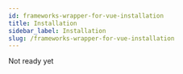 ```yaml
---
id: frameworks-wrapper-for-vue-installation
title: Installation
sidebar_label: Installation
slug: /frameworks-wrapper-for-vue-installation
---
```


Not ready yet
